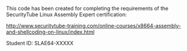 This code has been created for completing the requirements of the SecurityTube Linux Assembly Expert certification:

http://www.securitytube-training.com/online-courses/x8664-assembly-and-shellcoding-on-linux/index.html

Student ID: SLAE64-XXXXX
